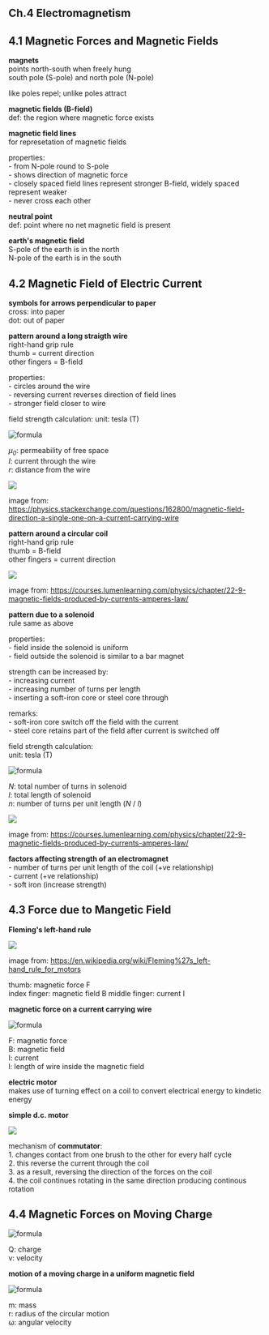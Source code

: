 ## Ch.4 Electromagnetism

## 4.1 Magnetic Forces and Magnetic Fields

**magnets**  
points north-south when freely hung  
south pole (S-pole) and north pole (N-pole)  

like poles repel; unlike poles attract

**magnetic fields (B-field)**  
def: the region where magnetic force exists  

**magnetic field lines**  
for represetation of magnetic fields  

properties:  
\- from N-pole round to S-pole  
\- shows direction of magnetic force  
\- closely spaced field lines represent stronger B-field, widely spaced represent weaker  
\- never cross each other  

**neutral point**  
def: point where no net magnetic field is present  

**earth's magnetic field**  
S-pole of the earth is in the north  
N-pole of the earth is in the south  

## 4.2 Magnetic Field of Electric Current  

**symbols for arrows perpendicular to paper**  
cross: into paper  
dot: out of paper  

**pattern around a long straigth wire**  
right-hand grip rule  
thumb = current direction  
other fingers = B-field  

properties:  
\- circles around the wire  
\- reversing current reverses direction of field lines  
\- stronger field closer to wire  

field strength calculation:
unit: tesla (T)

![formula](https://render.githubusercontent.com/render/math?math=\LARGE\\\B=\frac{\mu_0I}{2{\pi}r})  

*μ<sub>0</sub>*: permeability of free space  
*I*: current through the wire  
*r*: distance from the wire  

<img src="https://i.stack.imgur.com/4iM3O.jpg">  

image from: https://physics.stackexchange.com/questions/162800/magnetic-field-direction-a-single-one-on-a-current-carrying-wire

**pattern around a circular coil**  
right-hand grip rule  
thumb = B-field  
other fingers = current direction  

<img src="https://s3-us-west-2.amazonaws.com/courses-images-archive-read-only/wp-content/uploads/sites/222/2014/12/20110618/Figure_23_09_02a.jpg">  

image from: https://courses.lumenlearning.com/physics/chapter/22-9-magnetic-fields-produced-by-currents-amperes-law/

**pattern due to a solenoid**  
rule same as above  

properties:  
\- field inside the solenoid is uniform  
\- field outside the solenoid is similar to a bar magnet  

strength can be increased by:  
\- increasing current  
\- increasing number of turns per length  
\- inserting a soft-iron core or steel core through  

remarks:  
\- soft-iron core switch off the field with the current  
\- steel core retains part of the field after current is switched off

field strength calculation:  
unit: tesla (T)  

![formula](https://render.githubusercontent.com/render/math?math=\LARGE\\\B=\frac{\mu_0NI}{l}=\mu_0nI)  

*N*: total number of turns in solenoid  
*l*: total length of solenoid  
*n*: number of turns per unit length (*N* / *l*)  

<img src="https://s3-us-west-2.amazonaws.com/courses-images-archive-read-only/wp-content/uploads/sites/222/2014/12/20110619/Figure_23_09_03a.jpg">  

image from: https://courses.lumenlearning.com/physics/chapter/22-9-magnetic-fields-produced-by-currents-amperes-law/  

**factors affecting strength of an electromagnet**  
\- number of turns per unit length of the coil (+ve relationship)  
\- current (+ve relationship)  
\- soft iron (increase strength)  

## 4.3 Force due to Mangetic Field

**Fleming's left-hand rule**  

<img src="https://upload.wikimedia.org/wikipedia/commons/1/15/LeftHandOutline.png">  

image from: https://en.wikipedia.org/wiki/Fleming%27s_left-hand_rule_for_motors  

thumb: magnetic force F  
index finger: magnetic field B
middle finger: current I  

**magnetic force on a current carrying wire**  

![formula](https://render.githubusercontent.com/render/math?math=\LARGE\\\F=BIlsin\theta)  

F: magnetic force  
B: magnetic field  
I: current  
l: length of wire inside the magnetic field  

**electric motor**  
makes use of turning effect on a coil to convert electrical energy to kindetic energy  

**simple d.c. motor**  

<img src="http://3.bp.blogspot.com/-_xnxL2SWOPM/SGNYlyF6WCI/AAAAAAAAAI8/-9c-lzBNK9c/s320/DC-motor.png">  

mechanism of **commutator**:  
1\. changes contact from one brush to the other for every half cycle  
2\. this reverse the current through the coil  
3\. as a result, reversing the direction of the forces on the coil  
4\. the coil continues rotating in the same direction producing continous rotation  

## 4.4 Magnetic Forces on Moving Charge

![formula](https://render.githubusercontent.com/render/math?math=\LARGE\\\F=BQv\sin\theta)  

Q: charge  
v: velocity  

**motion of a moving charge in a uniform magnetic field**  

![formula](https://render.githubusercontent.com/render/math?math=\LARGE\\\BQv=\frac{mv^2}{r}=mr\omega^2)  

m: mass  
r: radius of the circular motion  
ω: angular velocity